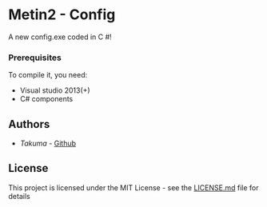 # Metin2 - Config

A new config.exe coded in C #!

### Prerequisites

To compile it, you need:

* Visual studio 2013(+)
* C# components

## Authors

* *Takuma* - [Github](https://github.com/nicolasCDT)

## License

This project is licensed under the MIT License - see the [LICENSE.md](LICENSE.md) file for details

